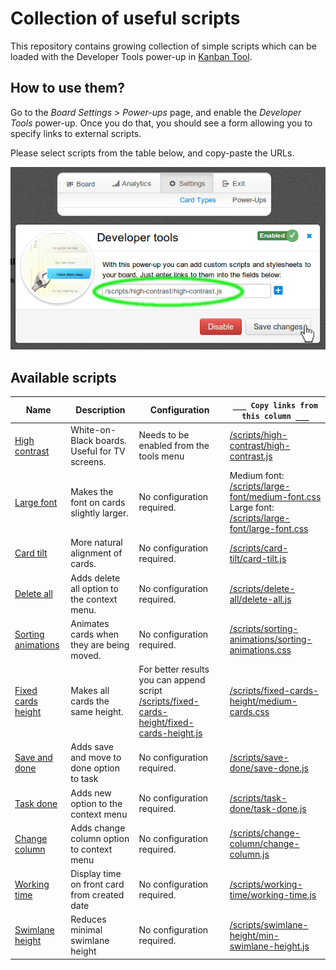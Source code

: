 # Collection of useful scripts
This repository contains growing collection of simple scripts which can be loaded with the Developer Tools power-up in [Kanban Tool](http://kanbantool.com).

## How to use them?
Go to the *Board Settings* > *Power-ups* page, and enable the *Developer Tools* power-up.
Once you do that, you should see a form allowing you to specify links to external scripts.

Please select scripts from the table below, and copy-paste the URLs.

![Intro](intro.png)

## Available scripts

Name | Description | Configuration | `___ Copy links from this column ___`
--- | --- | --- | ---
[High contrast](high-contrast/) | White-on-Black boards. Useful for TV screens. | Needs to be enabled from the tools menu | [/scripts/high-contrast/high-contrast.js](https://kanbantool.com/scripts/high-contrast/high-contrast.js)
[Large font](large-font/) | Makes the font on cards slightly larger. | No configuration required. | Medium font:<br/>[/scripts/large-font/medium-font.css](https://kanbantool.com/scripts/large-font/medium-font.css) <br/> Large font:<br/> [/scripts/large-font/large-font.css](https://kanbantool.com/scripts/large-font/large-font.css)
[Card tilt](card-tilt/) | More natural alignment of cards. | No configuration required. | [/scripts/card-tilt/card-tilt.js](https://kanbantool.com/scripts/card-tilt/card-tilt.js)
[Delete all](delete-all/) | Adds delete all option to the context menu. | No configuration required. | [/scripts/delete-all/delete-all.js](https://kanbantool.com/scripts/delete-all/delete-all.js)
[Sorting animations](sorting-animations) | Animates cards when they are being moved. | No configuration required. | [/scripts/sorting-animations/sorting-animations.css](https://kanbantool.com/scripts/sorting-animations/sorting-animations.css)
[Fixed cards height](fixed-cards-height) | Makes all cards the same height. | For better results you can append script [/scripts/fixed-cards-height/fixed-cards-height.js](https://kanbantool.com/scripts/fixed-cards-height/fixed-cards-height.js) | [/scripts/fixed-cards-height/medium-cards.css](https://kanbantool.com/scripts/fixed-cards-height/medium-cards.css)
[Save and done](save-done/) | Adds save and move to done option to task | No configuration required. | [/scripts/save-done/save-done.js](https://rawgithub.com/kanbantool/scripts/master/save-done/save-done.js)
[Task done](task-done/) | Adds new option to the context menu | No configuration required. | [/scripts/task-done/task-done.js](https://rawgithub.com/kanbantool/scripts/master/task-done/task-done.js)
[Change column](change-column/) | Adds change column option to context menu | No configuration required. | [/scripts/change-column/change-column.js](https://rawgithub.com/kanbantool/scripts/master/change-column/change-column.js)
[Working time](working-time/) | Display time on front card from created date | No configuration required. | [/scripts/working-time/working-time.js](https://rawgithub.com/kanbantool/scripts/master/working-time/working-time.js)
[Swimlane height](swimlane-height/) | Reduces minimal swimlane height | No configuration required. | [/scripts/swimlane-height/min-swimlane-height.js](https://raw.github.com/kanbantool/scripts/master/swimlane-height/min-swimlane-height.js)